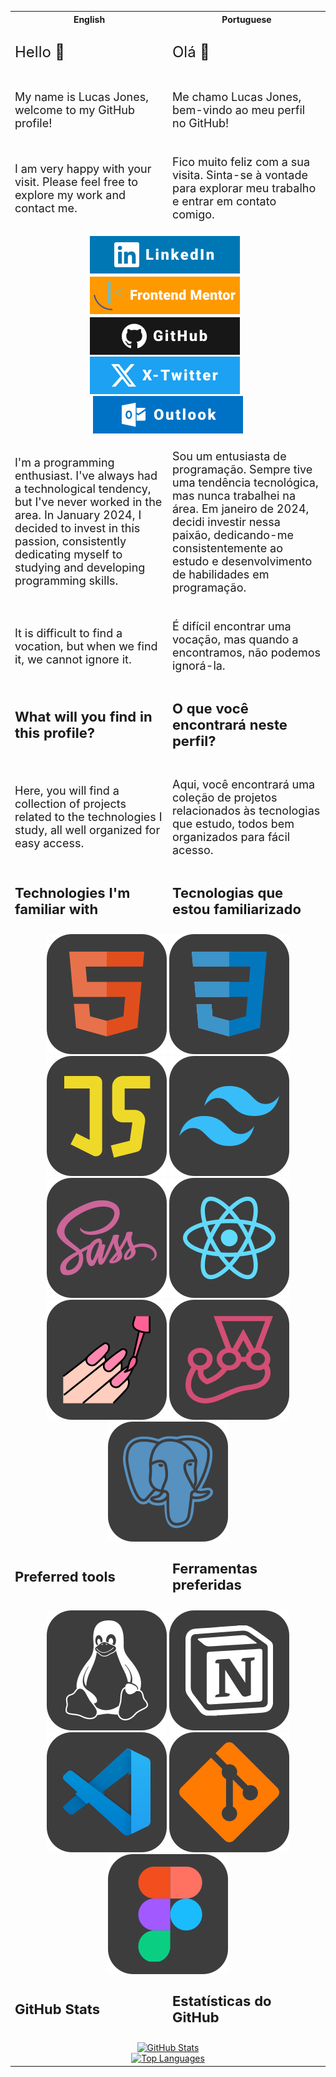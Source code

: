 <table>
  <tr>
    <th style="width: 50%;">English</th>
    <th style="width: 50%;">Portuguese</th>
  </tr>
  <tr>
    <td><p style="font-size: 24px;">Hello 👋</p></td>
    <td><p style="font-size: 24px;">Olá 👋</p></td>
  </tr>
  <tr>
    <td><p style="font-size: 18px;">My name is Lucas Jones, welcome to my GitHub profile!</p></td>
    <td><p style="font-size: 18px;">Me chamo Lucas Jones, bem-vindo ao meu perfil no GitHub!</p></td>
  </tr>
  <tr>
    <td><p style="font-size: 18px;">I am very happy with your visit. Please feel free to explore my work and contact me.</p></td>
    <td><p style="font-size: 18px;">Fico muito feliz com a sua visita. Sinta-se à vontade para explorar meu trabalho e entrar em contato comigo.</p></td>
  </tr>
  <tr>
    <td colspan="2" style="text-align: center;">
      <a href="https://www.linkedin.com/in/LucasJCFreire" title="LinkedIn Profile"><img src="./assets/images/badges/LinkedIn.svg" alt="LinkedIn Profile" style="margin-right: 10px;"></a>
      <a href="https://www.frontendmentor.io/profile/LucasJCFreire" title="Frontend Mentor Profile"><img src="./assets/images/badges/FrontendMentor.svg" alt="Frontend Mentor Profile" style="margin-right: 10px;"></a>
      <a href="https://github.com/LucasJCFreire" title="GitHub Profile"><img src="./assets/images/badges/Github.svg" alt="GitHub Profile" style="margin-right: 10px;"></a>
      <a href="https://x.com/LucasJCFreire" title="X Profile"><img src="./assets/images/badges/x.svg" alt="X Profile" style="margin-right: 10px;"></a>
      <a href="mailto:lucasjcfreire@outlook.com" title="Outlook mail"><img src="./assets/images/badges/Outlook.svg" alt="Outlook mail"></a>
    </td>
  </tr>
  <tr>
    <td><p style="font-size: 18px;">I'm a programming enthusiast. I've always had a technological tendency, but I've never worked in the area. In January 2024, I decided to invest in this passion, consistently dedicating myself to studying and developing programming skills.</p></td>
    <td><p style="font-size: 18px;">Sou um entusiasta de programação. Sempre tive uma tendência tecnológica, mas nunca trabalhei na área. Em janeiro de 2024, decidi investir nessa paixão, dedicando-me consistentemente ao estudo e desenvolvimento de habilidades em programação.</p></td>
  </tr>
  <tr>
    <td><p style="font-size: 18px;">It is difficult to find a vocation, but when we find it, we cannot ignore it.</p></td>
    <td><p style="font-size: 18px;">É difícil encontrar uma vocação, mas quando a encontramos, não podemos ignorá-la.</p></td>
  </tr>
  <tr>
    <td><p style="font-size: 22px; font-weight: bold;">What will you find in this profile?</p></td>
    <td><p style="font-size: 22px; font-weight: bold;">O que você encontrará neste perfil?</p></td>
  </tr>
  <tr>
    <td><p style="font-size: 18px;">Here, you will find a collection of projects related to the technologies I study, all well organized for easy access.</p></td>
    <td><p style="font-size: 18px;">Aqui, você encontrará uma coleção de projetos relacionados às tecnologias que estudo, todos bem organizados para fácil acesso.</p></td>
  </tr>
  <tr>
    <td><p style="font-size: 22px; font-weight: bold;">Technologies I'm familiar with</p></td>
    <td><p style="font-size: 22px; font-weight: bold;">Tecnologias que estou familiarizado</p></td>
  </tr>
  <tr>
    <td colspan="2" style="text-align: center;">
      <img src="./assets/images/shields/html.svg" alt="HTML logo" title="HTML">
      <img src="./assets/images/shields/css.svg" alt="CSS logo" title="CSS">
      <img src="./assets/images/shields/javascript.svg" alt="JavaScript logo" title="JavaScript">
      <img src="./assets/images/shields/tailwind.svg" alt="Tailwind logo" title="Tailwind CSS">
      <img src="./assets/images/shields/sass.svg" alt="Sass logo" title="Sass">
      <img src="./assets/images/shields/react.svg" alt="React logo" title="React">
      <img src="./assets/images/shields/styled.svg" alt="Styled Components logo" title="Styled Components">
      <img src="./assets/images/shields/jest.svg" alt="Jest logo" title="Jest">
      <img src="./assets/images/shields/postgre.svg" alt="PostgreSQL logo" title="PostgreSQL">
    </td>
  </tr>
  <tr>
    <td><p style="font-size: 22px; font-weight: bold;">Preferred tools</p></td>
    <td><p style="font-size: 22px; font-weight: bold;">Ferramentas preferidas</p></td>
  </tr>
  <tr>
    <td colspan="2" style="text-align: center;">
      <img src="./assets/images/shields/linux.svg" alt="Linux logo" title="Linux">
      <img src="./assets/images/shields/notion.svg" alt="Notion logo" title="Notion">
      <img src="./assets/images/shields/vscode.svg" alt="VSCode logo" title="VSCode">
      <img src="./assets/images/shields/git.svg" alt="Git logo" title="Git">
      <img src="./assets/images/shields/figma.svg" alt="Figma logo" title="Figma">
    </td>
  </tr>
  <tr>
    <td><p style="font-size: 22px; font-weight: bold;">GitHub Stats</p></td>
    <td><p style="font-size: 22px; font-weight: bold;">Estatísticas do GitHub</p></td>
  </tr>
  <tr>
    <td colspan="2" style="text-align: center;">
      <a href="https://github.com/lucasjcfreire">
        <img src="https://github-readme-stats.vercel.app/api?username=lucasjcfreire&theme=dark&include_all_commits=true" alt="GitHub Stats" style="max-width: 100%;" title="GitHub Stats">
      </a>
      <br>
      <a href="https://github.com/lucasjcfreire">
        <img src="https://github-readme-stats.vercel.app/api/top-langs/?username=lucasjcfreire&langs_count=10&theme=dark" alt="Top Languages" style="max-width: 100%;" title="Top Languages">
      </a>
    </td>
  </tr>
</table>
